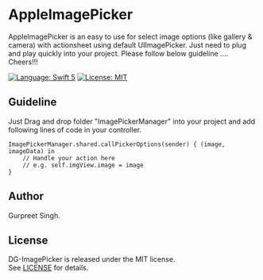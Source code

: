# AppleImagePicker
AppleImagePicker is an easy to use for select image options (like gallery & camera) with actionsheet using default UIImagePicker. Just need to plug and play quickly into your project. Please follow below guideline .... Cheers!!!

[![Language: Swift 5](https://img.shields.io/badge/language-swift%205-f48041.svg?style=flat)](https://developer.apple.com/swift)
[![License: MIT](http://img.shields.io/badge/license-MIT-lightgrey.svg?style=flat)](https://github.com/preet-gsb3/AppleImagePicker/blob/master/LICENSE)

## Guideline

Just Drag and drop folder "ImagePickerManager" into your project and add following lines of code in your controller.

```
ImagePickerManager.shared.callPickerOptions(sender) { (image, imageData) in
    // Handle your action here
    // e.g. self.imgView.image = image
}

```
## Author
Gurpreet Singh.

## License
DG-ImagePicker is released under the MIT license.  
See [LICENSE](LICENSE) for details.


